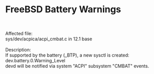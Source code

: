 # FreeBSD Battery Warnings
<br>

Affected file:<br>
sys/dev/acpica/acpi_cmbat.c in 12.1 base<br>
<br>
Description:<br>
If supported by the battery (_BTP), a new sysctl is created:<br> 
dev.battery.0.Warning_Level<br>
devd will be notified via system "ACPI" subsystem "CMBAT" events.<br>
